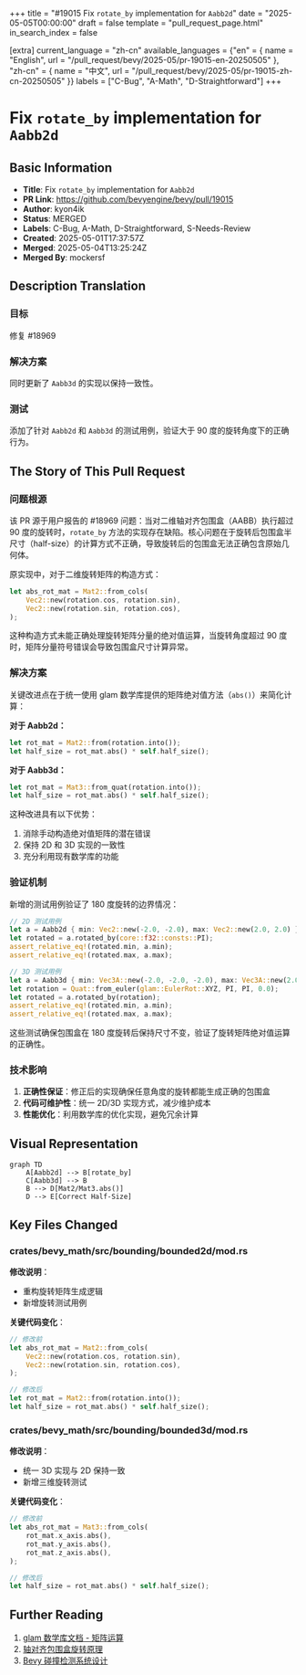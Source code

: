 +++
title = "#19015 Fix `rotate_by` implementation for `Aabb2d`"
date = "2025-05-05T00:00:00"
draft = false
template = "pull_request_page.html"
in_search_index = false

[extra]
current_language = "zh-cn"
available_languages = {"en" = { name = "English", url = "/pull_request/bevy/2025-05/pr-19015-en-20250505" }, "zh-cn" = { name = "中文", url = "/pull_request/bevy/2025-05/pr-19015-zh-cn-20250505" }}
labels = ["C-Bug", "A-Math", "D-Straightforward"]
+++

# Fix `rotate_by` implementation for `Aabb2d`

## Basic Information
- **Title**: Fix `rotate_by` implementation for `Aabb2d`
- **PR Link**: https://github.com/bevyengine/bevy/pull/19015
- **Author**: kyon4ik
- **Status**: MERGED
- **Labels**: C-Bug, A-Math, D-Straightforward, S-Needs-Review
- **Created**: 2025-05-01T17:37:57Z
- **Merged**: 2025-05-04T13:25:24Z
- **Merged By**: mockersf

## Description Translation
### 目标
修复 #18969

### 解决方案
同时更新了 `Aabb3d` 的实现以保持一致性。

### 测试
添加了针对 `Aabb2d` 和 `Aabb3d` 的测试用例，验证大于 90 度的旋转角度下的正确行为。

## The Story of This Pull Request

### 问题根源
该 PR 源于用户报告的 #18969 问题：当对二维轴对齐包围盒（AABB）执行超过 90 度的旋转时，`rotate_by` 方法的实现存在缺陷。核心问题在于旋转后包围盒半尺寸（half-size）的计算方式不正确，导致旋转后的包围盒无法正确包含原始几何体。

原实现中，对于二维旋转矩阵的构造方式：
```rust
let abs_rot_mat = Mat2::from_cols(
    Vec2::new(rotation.cos, rotation.sin),
    Vec2::new(rotation.sin, rotation.cos),
);
```
这种构造方式未能正确处理旋转矩阵分量的绝对值运算，当旋转角度超过 90 度时，矩阵分量符号错误会导致包围盒尺寸计算异常。

### 解决方案
关键改进点在于统一使用 glam 数学库提供的矩阵绝对值方法（`abs()`）来简化计算：

**对于 Aabb2d：**
```rust
let rot_mat = Mat2::from(rotation.into());
let half_size = rot_mat.abs() * self.half_size();
```
**对于 Aabb3d：**
```rust
let rot_mat = Mat3::from_quat(rotation.into());
let half_size = rot_mat.abs() * self.half_size();
```

这种改进具有以下优势：
1. 消除手动构造绝对值矩阵的潜在错误
2. 保持 2D 和 3D 实现的一致性
3. 充分利用现有数学库的功能

### 验证机制
新增的测试用例验证了 180 度旋转的边界情况：
```rust
// 2D 测试用例
let a = Aabb2d { min: Vec2::new(-2.0, -2.0), max: Vec2::new(2.0, 2.0) };
let rotated = a.rotated_by(core::f32::consts::PI);
assert_relative_eq!(rotated.min, a.min);
assert_relative_eq!(rotated.max, a.max);

// 3D 测试用例
let a = Aabb3d { min: Vec3A::new(-2.0, -2.0, -2.0), max: Vec3A::new(2.0, 2.0, 2.0) };
let rotation = Quat::from_euler(glam::EulerRot::XYZ, PI, PI, 0.0);
let rotated = a.rotated_by(rotation);
assert_relative_eq!(rotated.min, a.min);
assert_relative_eq!(rotated.max, a.max);
```
这些测试确保包围盒在 180 度旋转后保持尺寸不变，验证了旋转矩阵绝对值运算的正确性。

### 技术影响
1. **正确性保证**：修正后的实现确保任意角度的旋转都能生成正确的包围盒
2. **代码可维护性**：统一 2D/3D 实现方式，减少维护成本
3. **性能优化**：利用数学库的优化实现，避免冗余计算

## Visual Representation

```mermaid
graph TD
    A[Aabb2d] --> B[rotate_by]
    C[Aabb3d] --> B
    B --> D[Mat2/Mat3.abs()]
    D --> E[Correct Half-Size]
```

## Key Files Changed

### crates/bevy_math/src/bounding/bounded2d/mod.rs
**修改说明**：
- 重构旋转矩阵生成逻辑
- 新增旋转测试用例

**关键代码变化**：
```rust
// 修改前
let abs_rot_mat = Mat2::from_cols(
    Vec2::new(rotation.cos, rotation.sin),
    Vec2::new(rotation.sin, rotation.cos),
);

// 修改后
let rot_mat = Mat2::from(rotation.into());
let half_size = rot_mat.abs() * self.half_size();
```

### crates/bevy_math/src/bounding/bounded3d/mod.rs
**修改说明**：
- 统一 3D 实现与 2D 保持一致
- 新增三维旋转测试

**关键代码变化**：
```rust
// 修改前
let abs_rot_mat = Mat3::from_cols(
    rot_mat.x_axis.abs(),
    rot_mat.y_axis.abs(),
    rot_mat.z_axis.abs(),
);

// 修改后
let half_size = rot_mat.abs() * self.half_size();
```

## Further Reading
1. [glam 数学库文档 - 矩阵运算](https://docs.rs/glam/latest/glam/)
2. [轴对齐包围盒旋转原理](https://en.wikipedia.org/wiki/Bounding_volume#Axis-aligned_bounding_box)
3. [Bevy 碰撞检测系统设计](https://bevyengine.org/learn/book/features/physics/)